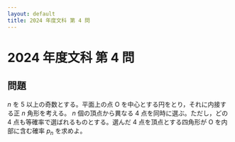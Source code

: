 ```yaml
---
layout: default
title: 2024 年度文科 第 4 問
---
```

# 2024 年度文科 第 4 問
## 問題
$n$ を 5 以上の奇数とする。平面上の点 O を中心とする円をとり，それに内接する正 $n$ 角形を考える。 $n$ 個の頂点から異なる 4 点を同時に選ぶ。ただし，どの 4 点も等確率で選ばれるものとする。選んだ 4 点を頂点とする四角形が O を内部に含む確率 $p_n$ を求めよ。
